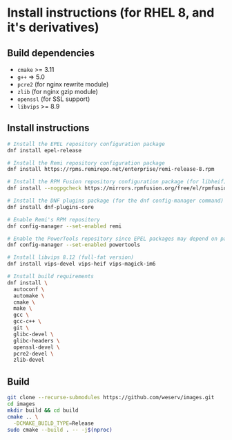 # Install instructions (for RHEL 8, and it's derivatives)

## Build dependencies

 * `cmake` >= 3.11
 * `g++` => 5.0
 * `pcre2` (for nginx rewrite module)
 * `zlib` (for nginx gzip module)
 * `openssl` (for SSL support)
 * `libvips` >= 8.9

## Install instructions

```bash
# Install the EPEL repository configuration package
dnf install epel-release

# Install the Remi repository configuration package
dnf install https://rpms.remirepo.net/enterprise/remi-release-8.rpm

# Install the RPM Fusion repository configuration package (for libheif)
dnf install --nogpgcheck https://mirrors.rpmfusion.org/free/el/rpmfusion-free-release-8.noarch.rpm

# Install the DNF plugins package (for the dnf config-manager command)
dnf install dnf-plugins-core

# Enable Remi's RPM repository
dnf config-manager --set-enabled remi

# Enable the PowerTools repository since EPEL packages may depend on packages from it
dnf config-manager --set-enabled powertools

# Install libvips 8.12 (full-fat version)
dnf install vips-devel vips-heif vips-magick-im6

# Install build requirements
dnf install \
  autoconf \
  automake \
  cmake \
  make \
  gcc \
  gcc-c++ \
  git \
  glibc-devel \
  glibc-headers \
  openssl-devel \
  pcre2-devel \
  zlib-devel
```

## Build

```bash
git clone --recurse-submodules https://github.com/weserv/images.git
cd images
mkdir build && cd build
cmake .. \
  -DCMAKE_BUILD_TYPE=Release
sudo cmake --build . -- -j$(nproc)
```

